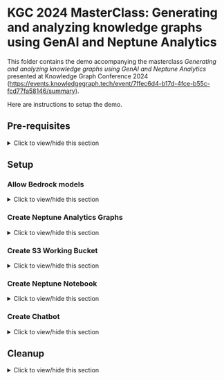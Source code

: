 # KGC 2024 MasterClass: Generating and analyzing knowledge graphs using GenAI and Neptune Analytics

This folder contains the demo accompanying the masterclass _Generating and analyzing knowledge graphs using GenAI and Neptune Analytics_ presented at Knowledge Graph Conference 2024 (<https://events.knowledgegraph.tech/event/7ffec6d4-b17d-4fce-b55c-fcd77fa58146/summary>). 

Here are instructions to setup the demo.

## Pre-requisites

<details><summary>Click to view/hide this section</summary>
<p>


You require an AWS account with permissions to create Amazon Neptune (<https://aws.amazon.com/neptune>) , Amazon Bedrock (<https://aws.amazon.com/bedrock>), Amazon SageMaker (<https://aws.amazon.com/sagemaker>), Amazon EC2 (<https://aws.amazon.com/ec2/>) , and Amazon Simple Storage Service (S3) (<https://aws.amazon.com/s3/>) resources.

Provision all resources in the same region. Use a region that supports both Neptune Analytics and Bedrock. See <https://docs.aws.amazon.com/neptune-analytics/latest/userguide/analytics-limits.html> and <https://docs.aws.amazon.com/bedrock/latest/userguide/bedrock-regions.html>.

We recommend using us-east-1 or us-west-2.

For simplicity, provision all resources in the same AWS account.

</p>
</details>

## Setup

### Allow Bedrock models

<details><summary>Click to view/hide this section</summary>
<p>

In your AWS console, open the Bedrock console and request model access for the _Titan Embeddings G1_ and _Claude_ models. For instructions how to request model access, follow <https://docs.aws.amazon.com/bedrock/latest/userguide/model-access.html>.

Check back until both models show as _Access granted_.

![Bedrock model access](images/bedrock_model_access.png "Bedrock model access").

You will need these models to create the LlamaIndex indexes. 

</p>
</details>


### Create Neptune Analytics Graphs

<details><summary>Click to view/hide this section</summary>
<p>


In your AWS console, open the Neptune console. In the left menu, select _Graphs_ and create two graphs. One will be used as the main knowledge graph for our demo. The other will be used separately by the chatbot.

Follow instructions <https://docs.aws.amazon.com/neptune-analytics/latest/userguide/gettingStarted-creating-a-graph.html> to create the graphs. 

#### Create main graph

Use the following settings: 
- Graph name: *kgc-demo*
- Data source: Create empty graph
- Enable public connectivity: check
- Setup private endpoint: uncheck
- Vector search settings: Enable these settings and set dimension to *1536*.

It will take a few minutes to create. Wait for the status of the graph to become *Available*. 

Then look in the configuration settings and note the graph identifier and endpoint. You will need these later.

![Graph identifier and endpoint](images/na_graph.png "Graph identifier and endpoint").

#### Create graph for chatbot

Follow the same steps as above to create a second graph. Name it *kgc-chat*. Wait it to become available and note down its graph identifier.

</p>
</details>

### Create S3 Working Bucket

<details><summary>Click to view/hide this section</summary>
<p>


Navigate to the S3 console. Create a bucket with a unique name similar to _kgc2024-masterclass-demo-yourname_. Follow instructions in <https://docs.aws.amazon.com/AmazonS3/latest/userguide/create-bucket-overview.html>. Accept defaults. The bucket may be private and use default encryption.

</p>
</details>


### Create Neptune Notebook

<details><summary>Click to view/hide this section</summary>
<p>


Follow instructions in https://docs.aws.amazon.com/neptune-analytics/latest/userguide/create-notebook-cfn.html to create a Sagemaker notebook instance for Neptune Analytics through CloudFormation. On the stack details page provide the following:

- Stack name: *KGC-Notebook*
- GraphEndpoint: enter the endpoint from the *kgc-demo* graph you created above.
- NotebookName: *kgc-notebook*

Leave the remaining parameters blank. Navigate through the remaining pages, accepting defaults.

![notebook params](images/na_notebook.png "notebook params").

Wait for the CloudFormation stack to complete. It may take several minutes.

#### Modify Notebook IAM Role

When complete, go the SageMaker console. In the left menu select _Notebook_. Locate your notebook in the main pane. 

![change notebook role](images/iam_notebook.png "change notebook role").

Select the notebook to see its configuration. Locate its IAM role. Click on that role to bring it up in the IAM console.

Add two policies to the permissions: 

- *AmazonBedrockFullAccess*, giving the notebook access to invoke Bedrock models for embedding and entity extraction
- *AmazonS3FullAccess*, as the notebook will need write access to your working bucket.

If you prefer narrower permissions, create your own policy that restricts S3 writes to only your working bucket and Bedrock invokes to only the Claude and Titan models.

![notebook_created](images/sm_notebook.png "notebook created").

#### Get Demo Notebook Files and Begin

Download the four notebooks from this repository:

- 0-PrepSources.ipynb
- 1-PopulateGraph.ipynb
- 2-CreateLlamaIndex.ipynb
- 3-GraphAlgorithms.ipynb

Back in the SageMaker console, open the Jupyter notebook folder view

![jupyter](images/jupyter.png "jupyter").

In Jupyter, upload the four notebooks should downloaded to your local machine above.

![jupyter notebooks upload](images/jupyter_upload.png "jupyter notebooks upload").

Now run through the notebooks! *0-PrepSources.ipynb* is optional, meant mostly to show how we prepared the data. You may skip this as the prepared data is already available publicly.

</p>
</details>


### Create Chatbot

<details><summary>Click to view/hide this section</summary>
<p>


We also provide a chatbot to ask natural language questions of the knowledge graph.

#### Create EC2 Instance

In the EC2 console, create an instance on which to run the chatbot. Select *Launch Instance*. Use the following settings:

- Name: *kgc-chat*
- Application/OS Image: *Amazon Linux 2023*
- Intance type: *t2.medium*
- Key Pair: create new and call it *kgc-chat*
- Network settings. VPC: Use the default VPC, which should already be selected.
- Network settings. Subnet: Choose a subnet that is public.

Use default values for the remaining settings. In the EC2 console, located the instance and wait for the instance to enter *Running* status. Select the instance to see its settings. Note down the Public IP address. You will need it later.

![ec2 instance](images/ec2.png "ec2 instance")

#### Modify EC2 Security Group

In the settings pane of the EC2 instance, select the _Security_ tab. Find the security group for the instance and click on it.  

![ec2 security group](images/ec2_sg.png "ec2 security group")

Edit the inbound rules of the security group as follows:

- Restrict access to port 22 (for SSH) to your local machine's IP address.
- Add a rule to allow access to port 8080 to your local machine's IP address. The chatbot will listen on this port.

This restricts access to the machine and the chatbot to only your machine.

![ec2 security group inbound rules](images/ec2_sg_inbound.png "ec2 security group inbound rules")


#### Modify EC2 IAM Role

In the EC2 console, select the instance. From the _Actions_ menu choose _Security_ | _Modify IAM Role_. 

![ec2 iam](images/ec2_iam.png "ec2 iam")

This takes you to a page to manage the IAM role for the instance. Select _Create new IAM role_. This opens the IAM console to allow you to define the role.  Create a role with a trust relationship for ec2 and permissions on Bedrock, S3, and Neptune Analytics. 

![ec2 iam_trust](images/ec2_iam_trust.png "ec2 iam trust")

![ec2 iam_perms](images/ec2_iam_perms.png "ec2 iam perms")

Name the role *kgc-chat-role*.

In the _Modify IAM Role_ page, associate this new role with the instance.

![ec2 iam_update](images/ec2_iam_perms.png "ec2 iam update")


#### Connect to EC2 Instance

##### Obtain Code

git clone

##### Obtain text data

aws s3 sync _the raw data_

##### Configure

edit graph identifier

##### Get Dependencies

pip install requirements.txt

##### Start

streamlit run main.py

##### Access the chatbot from your browser

TODO

</p>
</details>

## Cleanup

<details><summary>Click to view/hide this section</summary>
<p>


This demo incurs cost. If you are done and wish to avoid further charges:

- Delete the Neptune Analytics graphs (TODO)
- Stop and remove the Sagemaker notebook instance (TODO)
- Remove the S3 bucket (TODO)
- Terminate the EC2 instance (TODO)

</p>
</details>

